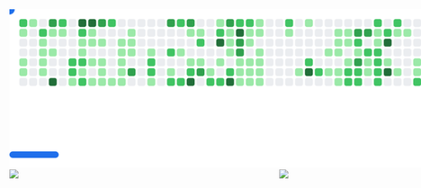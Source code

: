 

<div style="display: flex; width: 100vw; justify-content: center; align-items: center; flex-wrap: wrap">
  <picture>
  <source
    media="(prefers-color-scheme: dark)"
    srcset="images/breakout-dark.svg"
  />
  <source
    media="(prefers-color-scheme: light)"
    srcset="images/breakout-light.svg"
  />
  <img alt="Breakout Game" src="images/breakout-light.svg" />
</picture>
  <img src="https://streak-stats.demolab.com?user=jdszekeres&theme=dark&hide_border=true&mode=weekly&background=90%2C0A003C%2C0D0B80&fire=EB920A&ring=EB920A&stroke=EB545400" style="width:50%" >
  
   <img src="https://github-readme-stats.vercel.app/api/top-langs/?username=jdszekeres&size_weight=0&count_weight=1" style="width: 50%">
   
  
</div>
